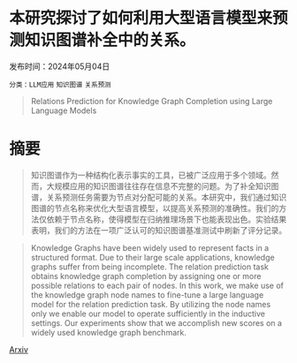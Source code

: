 # 本研究探讨了如何利用大型语言模型来预测知识图谱补全中的关系。

发布时间：2024年05月04日

`分类：LLM应用` `知识图谱` `关系预测`

> Relations Prediction for Knowledge Graph Completion using Large Language Models

# 摘要

> 知识图谱作为一种结构化表示事实的工具，已被广泛应用于多个领域。然而，大规模应用的知识图谱往往存在信息不完整的问题。为了补全知识图谱，关系预测任务需要为节点对分配可能的关系。本研究中，我们通过知识图谱的节点名称来优化大型语言模型，以提高关系预测的准确性。我们的方法仅依赖于节点名称，使得模型在归纳推理场景下也能表现出色。实验结果表明，我们的方法在一项广泛认可的知识图谱基准测试中刷新了评分记录。

> Knowledge Graphs have been widely used to represent facts in a structured format. Due to their large scale applications, knowledge graphs suffer from being incomplete. The relation prediction task obtains knowledge graph completion by assigning one or more possible relations to each pair of nodes. In this work, we make use of the knowledge graph node names to fine-tune a large language model for the relation prediction task. By utilizing the node names only we enable our model to operate sufficiently in the inductive settings. Our experiments show that we accomplish new scores on a widely used knowledge graph benchmark.

[Arxiv](https://arxiv.org/abs/2405.02738)
